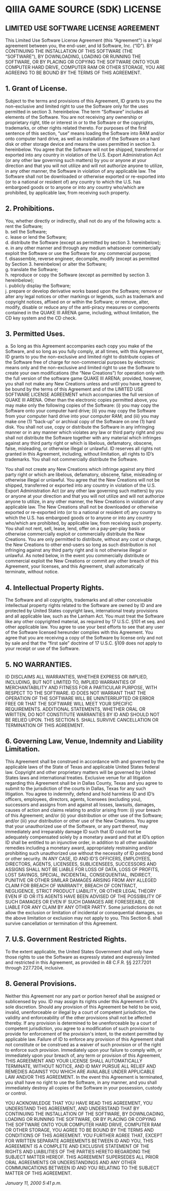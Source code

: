 # QIIIA GAME SOURCE (SDK) LICENSE

## LIMITED USE SOFTWARE LICENSE AGREEMENT

This Limited Use Software License Agreement (this “Agreement”) is a legal agreement between you, the end-user, and Id Software, Inc. (“ID”). BY CONTINUING THE INSTALLATION OF THIS SOFTWARE (THE “SOFTWARE”), BY DOWNLOADING, LOADING OR RUNNING THE SOFTWARE, OR BY PLACING OR COPYING THE SOFTWARE ONTO YOUR COMPUTER HARD DRIVE, COMPUTER RAM OR OTHER STORAGE, YOU ARE AGREEING TO BE BOUND BY THE TERMS OF THIS AGREEMENT.

## 1. Grant of License. 
Subject to the terms and provisions of this Agreement, ID grants to you the non-exclusive and limited right to use the Software only for the uses permitted in section 3. hereinbelow. The term “Software” includes all elements of the Software. You are not receiving any ownership or proprietary right, title or interest in or to the Software or the copyrights, trademarks, or other rights related thereto. For purposes of the first sentence of this section, “use” means loading the Software into RAM and/or onto computer hard drive, as well as installation of the Software on a hard disk or other storage device and means the uses permitted in section 3. hereinbelow. You agree that the Software will not be shipped, transferred or exported into any country in violation of the U.S. Export Administration Act (or any other law governing such matters) by you or anyone at your direction and that you will not utilize and will not authorize anyone to utilize, in any other manner, the Software in violation of any applicable law. The Software shall not be downloaded or otherwise exported or re-exported into (or to a national or resident of) any country to which the U.S. has embargoed goods or to anyone or into any country who/which are prohibited, by applicable law, from receiving such property.

## 2. Prohibitions. 
You, whether directly or indirectly, shall not do any of the following acts:
	a. rent the Software;  
	b. sell the Software;  
	c. lease or lend the Software;  
	d. distribute the Software (except as permitted by section 3. hereinbelow);  
	e. in any other manner and through any medium whatsoever commercially exploit the Software or use the Software for any commercial purpose;  
	f. disassemble, reverse engineer, decompile, modify (except as permitted by Section 3. hereinbelow) or alter the Software;  
	g. translate the Software;  
	h. reproduce or copy the Software (except as permitted by section 3. hereinbelow);  
	i. publicly display the Software;  
	j. prepare or develop derivative works based upon the Software;  remove or alter any legal notices or other markings or legends, such as trademark and copyright notices, affixed on or within the Software; or remove, alter, modify, disable or reduce any of the anti-piracy measures or components contained in the QUAKE III ARENA game, including, without limitation, the CD key system and the CD check.

## 3. Permitted Uses.
a. So long as this Agreement accompanies each copy you make of the Software, and so long as you fully comply, at all times, with this Agreement, ID grants to you the non-exclusive and limited right to distribute copies of the Software free of charge for non-commercial purposes by electronic means only and the non-exclusive and limited right to use the Software to create your own modifications (the “New Creations”) for operation only with the full version of the software game QUAKE III ARENA; provided, however, you shall not make any New Creations unless and until you have agreed to be bound by the terms of this Agreement and of the LIMITED USE SOFTWARE LICENSE AGREEMENT which accompanies the full version of QUAKE III ARENA. Other than the electronic copies permitted above, you may make only the following copies of the Software: (i) you may copy the Software onto your computer hard drive; (ii) you may copy the Software from your computer hard drive into your computer RAM; and (iii) you may make one (1) “back-up” or archival copy of the Software on one (1) hard disk. You shall not use, copy or distribute the Software in any infringing manner or in any manner which violates any law or third party right and you shall not distribute the Software together with any material which infringes against any third party right or which is libelous, defamatory, obscene, false, misleading, or otherwise illegal or unlawful. ID reserves all rights not granted in this Agreement, including, without limitation, all rights to ID’s trademarks. You shall not commercially distribute the Software.

You shall not create any New Creations which infringe against any third party right or which are libelous, defamatory, obscene, false, misleading or otherwise illegal or unlawful. You agree that the New Creations will not be shipped, transferred or exported into any country in violation of the U.S. Export Administration Act (or any other law governing such matters) by you or anyone at your direction and that you will not utilize and will not authorize anyone to utilize, in any other manner, the New Creations in violation of any applicable law. The New Creations shall not be downloaded or otherwise exported or re-exported into (or to a national or resident of) any country to which the U.S. has embargoed goods or to anyone or into any country who/which are prohibited, by applicable law, from receiving such property. You shall not rent, sell, lease, lend, offer on a pay-per-play basis or otherwise commercially exploit or commercially distribute the New Creations. You are only permitted to distribute, without any cost or charge, the New Creations to other end-users so long as such distribution is not infringing against any third party right and is not otherwise illegal or unlawful. As noted below, in the event you commercially distribute or commercial exploit the New Creations or commit any other breach of this Agreement, your licenses, and this Agreement, shall automatically terminate, without notice.

## 4. Intellectual Property Rights.  
The Software and all copyrights, trademarks and all other conceivable intellectual property rights related to the Software are owned by ID and are protected by United States copyright laws, international treaty provisions and all applicable law, such as the Lanham Act. You must treat the Software like any other copyrighted material, as required by 17 U.S.C. §101 et seq. and other applicable law. You agree to use your best efforts to see that any user of the Software licensed hereunder complies with this Agreement. You agree that you are receiving a copy of the Software by license only and not by sale and that the “first sale” doctrine of 17 U.S.C. §109 does not apply to your receipt or use of the Software.

## 5. NO WARRANTIES. 
ID DISCLAIMS ALL WARRANTIES, WHETHER EXPRESS OR IMPLIED, INCLUDING, BUT NOT LIMITED TO, IMPLIED WARRANTIES OF MERCHANTABILITY AND FITNESS FOR A PARTICULAR PURPOSE, WITH RESPECT TO THE SOFTWARE. ID DOES NOT WARRANT THAT THE OPERATION OF THE SOFTWARE WILL BE UNINTERRUPTED OR ERROR FREE OR THAT THE SOFTWARE WILL MEET YOUR SPECIFIC REQUIREMENTS. ADDITIONAL STATEMENTS, WHETHER ORAL OR WRITTEN, DO NOT CONSTITUTE WARRANTIES BY ID AND SHOULD NOT BE RELIED UPON. THIS SECTION 5. SHALL SURVIVE CANCELLATION OR TERMINATION OF THIS AGREEMENT.

## 6. Governing Law, Venue, Indemnity and Liability Limitation. 
This Agreement shall be construed in accordance with and governed by the applicable laws of the State of Texas and applicable United States federal law. Copyright and other proprietary matters will be governed by United States laws and international treaties. Exclusive venue for all litigation regarding this Agreement shall be in Dallas County, Texas and you agree to submit to the jurisdiction of the courts in Dallas, Texas for any such litigation. You agree to indemnify, defend and hold harmless ID and ID’s officers, employees, directors, agents, licensees (excluding you), successors and assigns from and against all losses, lawsuits, damages, causes of action and claims relating to and/or arising from: (i) your breach of this Agreement; and/or (ii) your distribution or other use of the Software; and/or (iii) your distribution or other use of the New Creations. You agree that your unauthorized use of the Software, or any part thereof, may immediately and irreparably damage ID such that ID could not be adequately compensated solely by a monetary award and that at ID’s option ID shall be entitled to an injunctive order, in addition to all other available remedies including a monetary award, appropriately restraining and/or prohibiting such unauthorized use without the necessity of ID posting bond or other security. IN ANY CASE, ID AND ID’S OFFICERS, EMPLOYEES, DIRECTORS, AGENTS, LICENSEES, SUBLICENSEES, SUCCESSORS AND ASSIGNS SHALL NOT BE LIABLE FOR LOSS OF DATA, LOSS OF PROFITS, LOST SAVINGS, SPECIAL, INCIDENTAL, CONSEQUENTIAL, INDIRECT, PUNITIVE OR OTHER SIMILAR DAMAGES ARISING FROM ANY ALLEGED CLAIM FOR BREACH OF WARRANTY, BREACH OF CONTRACT, NEGLIGENCE, STRICT PRODUCT LIABILITY, OR OTHER LEGAL THEORY EVEN IF ID OR ITS AGENTS HAVE BEEN ADVISED OF THE POSSIBILITY OF SUCH DAMAGES OR EVEN IF SUCH DAMAGES ARE FORESEEABLE, OR LIABLE FOR ANY CLAIM BY ANY OTHER PARTY. Some jurisdictions do not allow the exclusion or limitation of incidental or consequential damages, so the above limitation or exclusion may not apply to you. This Section 6. shall survive cancellation or termination of this Agreement.

## 7. U.S. Government Restricted Rights. 
To the extent applicable, the United States Government shall only have those rights to use the Software as expressly stated and expressly limited and restricted in this Agreement, as provided in 48 C.F.R. §§ 227.7201 through 227.7204, inclusive.

## 8. General Provisions. 
Neither this Agreement nor any part or portion hereof shall be assigned or sublicensed by you. ID may assign its rights under this Agreement in ID’s sole discretion. Should any provision of this Agreement be held to be void, invalid, unenforceable or illegal by a court of competent jurisdiction, the validity and enforceability of the other provisions shall not be affected thereby. If any provision is determined to be unenforceable by a court of competent jurisdiction, you agree to a modification of such provision to provide for enforcement of the provision's intent, to the extent permitted by applicable law. Failure of ID to enforce any provision of this Agreement shall not constitute or be construed as a waiver of such provision or of the right to enforce such provision. Immediately upon your failure to comply with, or immediately upon your breach of, any term or provision of this Agreement, THIS AGREEMENT AND YOUR LICENSE SHALL AUTOMATICALLY TERMINATE, WITHOUT NOTICE, AND ID MAY PURSUE ALL RELIEF AND REMEDIES AGAINST YOU WHICH ARE AVAILABLE UNDER APPLICABLE LAW AND/OR THIS AGREEMENT. In the event this Agreement is terminated, you shall have no right to use the Software, in any manner, and you shall immediately destroy all copies of the Software in your possession, custody or control.

YOU ACKNOWLEDGE THAT YOU HAVE READ THIS AGREEMENT, YOU UNDERSTAND THIS AGREEMENT, AND UNDERSTAND THAT BY CONTINUING THE INSTALLATION OF THE SOFTWARE, BY DOWNLOADING, LOADING OR RUNNING THE SOFTWARE, OR BY PLACING OR COPYING THE SOFTWARE ONTO YOUR COMPUTER HARD DRIVE, COMPUTER RAM OR OTHER STORAGE, YOU AGREE TO BE BOUND BY THE TERMS AND CONDITIONS OF THIS AGREEMENT. YOU FURTHER AGREE THAT, EXCEPT FOR WRITTEN SEPARATE AGREEMENTS BETWEEN ID AND YOU, THIS AGREEMENT IS A COMPLETE AND EXCLUSIVE STATEMENT OF THE RIGHTS AND LIABILITIES OF THE PARTIES HERETO REGARDING THE SUBJECT MATTER HEREOF. THIS AGREEMENT SUPERSEDES ALL PRIOR ORAL AGREEMENTS OR UNDERSTANDINGS AND ANY OTHER COMMUNICATIONS BETWEEN ID AND YOU RELATING TO THE SUBJECT MATTER OF THIS AGREEMENT.

_January 11, 2000 5:41 p.m._
